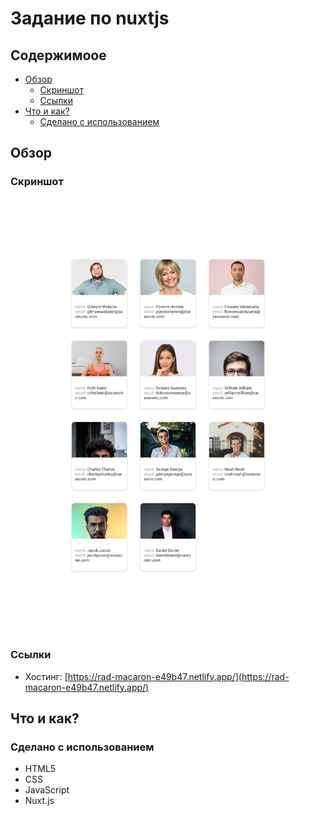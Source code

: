 # Задание по nuxtjs

## Содержимоое

- [Обзор](#обзор)
  - [Скриншот](#скриншот)
  - [Ссылки](#ссылки)
- [Что и как?](#что-и-как?)
  - [Сделано с использованием](#сделано-с-использованием)

## Обзор

### Скриншот

![](./screenshot.png)

### Ссылки

- Хостинг: [https://rad-macaron-e49b47.netlify.app/](https://rad-macaron-e49b47.netlify.app/)

## Что и как?

### Сделано с использованием

- HTML5
- CSS
- JavaScript
- Nuxt.js
